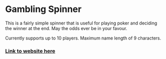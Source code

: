# Gambling Spinner

This is a fairly simple spinner that is useful for playing poker and deciding the winner at the end. May the odds ever be in your favour.


Currently supports up to 10 players. Maximum name length of 9 characters.

### [Link to website here](https://thermal-ice.github.io/gambling-spinner/)